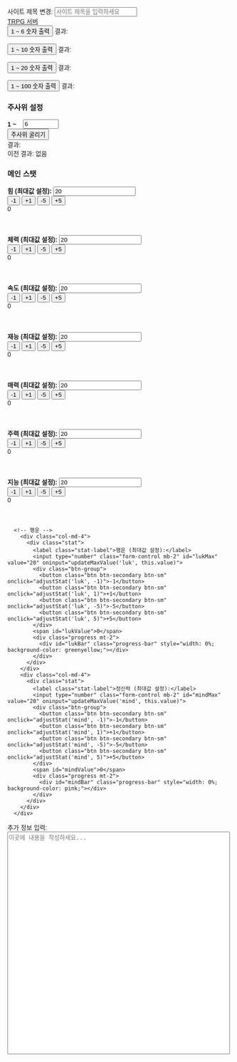 <!DOCTYPE html>
<html lang="ko">
<head>
  <meta charset="UTF-8">
  <meta name="viewport" content="width=device-width, initial-scale=1.0">
  <title>TRPG 서버</title>
  <!-- Bootstrap CSS -->
  <link href="https://stackpath.bootstrapcdn.com/bootstrap/4.5.2/css/bootstrap.min.css" rel="stylesheet">
  <style>
    body {
      font-family: Arial, sans-serif;
      padding: 20px;
    }
    .stat {
      margin-bottom: 20px;
    }
    .progress {
      height: 30px;
      width: 100%;
    }
    .btn-group {
      margin-right: 10px;
    }
    .stat-label {
      font-weight: bold;
    }
    .large-textarea {
      width: 500px;
      height: 500px !important;
      resize:  none;
    }
    .dice-section {
      margin-top: 30px;
      padding: 20px;
      border: 1px solid #ccc;
      border-radius: 10px;
      background-color: #f9f9f9;
    }
    .dice-settings {
      display: flex;
      align-items: center;
    }
    .dice-settings span {
      margin-right: 10px;
      font-weight: bold;
    }
    .dice-settings input {
      width: 80px;
      margin-left: 5px;
    }
  </style>
</head>
<body>

  <!-- 사이트 제목 변경 -->
  <div class="mb-4">
    <label for="siteTitle">사이트 제목 변경:</label>
    <input type="text" id="siteTitle" class="form-control" placeholder="사이트 제목을 입력하세요" oninput="updateTitle()">
  </div>

  <!-- Navbar -->
  <nav class="navbar navbar-dark bg-dark">
    <a class="navbar-brand" href="#" id="navbarTitle">TRPG 서버</a>
  </nav>

  <!-- 주사위 버튼 -->
  <div class="mt-4">
    <button id="roll1to6Btn" class="btn btn-primary mr-3">1 ~ 6 숫자 출력</button>
    <span id="roll1to6Result">결과: </span>
    <br><br>
    <button id="roll1to9Btn" class="btn btn-primary mr-3">1 ~ 10 숫자 출력</button>
    <span id="roll1to9Result">결과: </span>
    <br><br>
    <button id="roll1to20Btn" class="btn btn-primary mr-3">1 ~ 20 숫자 출력</button>
    <span id="roll1to20Result">결과: </span>
    <br><br>
    <button id="roll1to100Btn" class="btn btn-primary mr-3">1 ~ 100 숫자 출력</button>
    <span id="roll1to100Result">결과: </span>
  </div>

  <!-- 커스텀 주사위 설정 -->
  <h3 class="mt-4">주사위 설정</h3>
  <div class="dice-settings">
    <span>1 ~</span>
    <input type="number" id="diceMax" class="form-control" value="6" min="1" placeholder="최댓값 입력">
  </div>
  <button id="rollCustomDiceBtn" class="btn btn-primary mt-3">주사위 굴리기</button>
  <div class="mt-3">
    <span id="customDiceResult">결과: </span><br>
    <span id="previousDiceResult">이전 결과: 없음</span>
  </div>

  <!-- 메인 스탯 -->
  <h3 class="mt-5">메인 스탯</h3>
  <div class="container">
    <!-- 첫 번째 줄 -->
    <div class="row">
      <div class="col-md-4">
        <div class="stat">
          <label class="stat-label">힘 (최대값 설정):</label>
          <input type="number" class="form-control mb-2" id="strMax" value="20" oninput="updateMaxValue('str', this.value)">
          <div class="btn-group">
            <button class="btn btn-secondary btn-sm" onclick="adjustStat('str', -1)">-1</button>
            <button class="btn btn-secondary btn-sm" onclick="adjustStat('str', 1)">+1</button>
            <button class="btn btn-secondary btn-sm" onclick="adjustStat('str', -5)">-5</button>
            <button class="btn btn-secondary btn-sm" onclick="adjustStat('str', 5)">+5</button>
          </div>
          <span id="strValue">0</span>
          <div class="progress mt-2">
            <div id="strBar" class="progress-bar" style="width: 0%; background-color: yellow;"></div>
          </div>
        </div>
      </div>
      <div class="col-md-4">
        <div class="stat">
          <label class="stat-label">체력 (최대값 설정):</label>
          <input type="number" class="form-control mb-2" id="hpMax" value="20" oninput="updateMaxValue('hp', this.value)">
          <div class="btn-group">
            <button class="btn btn-secondary btn-sm" onclick="adjustStat('hp', -1)">-1</button>
            <button class="btn btn-secondary btn-sm" onclick="adjustStat('hp', 1)">+1</button>
            <button class="btn btn-secondary btn-sm" onclick="adjustStat('hp', -5)">-5</button>
            <button class="btn btn-secondary btn-sm" onclick="adjustStat('hp', 5)">+5</button>
          </div>
          <span id="hpValue">0</span>
          <div class="progress mt-2">
            <div id="hpBar" class="progress-bar" style="width: 0%; background-color: red;"></div>
          </div>
        </div>
      </div>
      <div class="col-md-4">
        <div class="stat">
          <label class="stat-label">속도 (최대값 설정):</label>
          <input type="number" class="form-control mb-2" id="speedMax" value="20" oninput="updateMaxValue('speed', this.value)">
          <div class="btn-group">
            <button class="btn btn-secondary btn-sm" onclick="adjustStat('speed', -1)">-1</button>
            <button class="btn btn-secondary btn-sm" onclick="adjustStat('speed', 1)">+1</button>
            <button class="btn btn-secondary btn-sm" onclick="adjustStat('speed', -5)">-5</button>
            <button class="btn btn-secondary btn-sm" onclick="adjustStat('speed', 5)">+5</button>
          </div>
          <span id="speedValue">0</span>
          <div class="progress mt-2">
            <div id="speedBar" class="progress-bar" style="width: 0%; background-color: skyblue;"></div>
          </div>
        </div>
      </div>
    </div>
    <!-- 두 번째 줄 -->
    <div class="row mt-4">
      <div class="col-md-4">
        <div class="stat">
          <label class="stat-label">재능 (최대값 설정):</label>
          <input type="number" class="form-control mb-2" id="talentMax" value="20" oninput="updateMaxValue('talent', this.value)">
          <div class="btn-group">
            <button class="btn btn-secondary btn-sm" onclick="adjustStat('talent', -1)">-1</button>
            <button class="btn btn-secondary btn-sm" onclick="adjustStat('talent', 1)">+1</button>
            <button class="btn btn-secondary btn-sm" onclick="adjustStat('talent', -5)">-5</button>
            <button class="btn btn-secondary btn-sm" onclick="adjustStat('talent', 5)">+5</button>
          </div>
          <span id="talentValue">0</span>
          <div class="progress mt-2">
            <div id="talentBar" class="progress-bar" style="width: 0%; background-color: purple;"></div>
          </div>
        </div>
      </div>
      <div class="col-md-4">
        <div class="stat">
          <label class="stat-label">매력 (최대값 설정):</label>
          <input type="number" class="form-control mb-2" id="charmMax" value="20" oninput="updateMaxValue('charm', this.value)">
          <div class="btn-group">
            <button class="btn btn-secondary btn-sm" onclick="adjustStat('charm', -1)">-1</button>
            <button class="btn btn-secondary btn-sm" onclick="adjustStat('charm', 1)">+1</button>
            <button class="btn btn-secondary btn-sm" onclick="adjustStat('charm', -5)">-5</button>
            <button class="btn btn-secondary btn-sm" onclick="adjustStat('charm', 5)">+5</button>
          </div>
          <span id="charmValue">0</span>
          <div class="progress mt-2">
            <div id="charmBar" class="progress-bar" style="width: 0%; background-color: pink;"></div>
          </div>
        </div>
      </div>
      <div class="col-md-4">
        <div class="stat">
          <label class="stat-label">주력 (최대값 설정):</label>
          <input type="number" class="form-control mb-2" id="curseMax" value="20" oninput="updateMaxValue('curse', this.value)">
          <div class="btn-group">
            <button class="btn btn-secondary btn-sm" onclick="adjustStat('curse', -1)">-1</button>
            <button class="btn btn-secondary btn-sm" onclick="adjustStat('curse', 1)">+1</button>
            <button class="btn btn-secondary btn-sm" onclick="adjustStat('curse', -5)">-5</button>
            <button class="btn btn-secondary btn-sm" onclick="adjustStat('curse', 5)">+5</button>
          </div>
          <span id="curseValue">0</span>
          <div class="progress mt-2">
            <div id="curseBar" class="progress-bar" style="width: 0%; background-color: blue;"></div>
          </div>
        </div>
      </div>
    </div>
  </div>
  <div class="row mt-3">
    <div class="container">
      <div class="row">
      <!-- 지능 -->
        <div class="col-md-4">
          <div class="stat">
            <label class="stat-label">지능 (최대값 설정):</label>
            <input type="number" class="form-control mb-2" id="intMax" value="20" oninput="updateMaxValue('int', this.value)">
            <div class="btn-group">
              <button class="btn btn-secondary btn-sm" onclick="adjustStat('int', -1)">-1</button>
              <button class="btn btn-secondary btn-sm" onclick="adjustStat('int', 1)">+1</button>
              <button class="btn btn-secondary btn-sm" onclick="adjustStat('int', -5)">-5</button>
              <button class="btn btn-secondary btn-sm" onclick="adjustStat('int', 5)">+5</button>
            </div>
            <span id="intValue">0</span>
            <div class="progress mt-2">
              <div id="intBar" class="progress-bar" style="width: 0%; background-color: cornflowerblue;"></div>
            </div>
          </div>
        </div>

      <!-- 행운 -->
        <div class="col-md-4">
          <div class="stat">
            <label class="stat-label">행운 (최대값 설정):</label>
            <input type="number" class="form-control mb-2" id="lukMax" value="20" oninput="updateMaxValue('luk', this.value)">
            <div class="btn-group">
              <button class="btn btn-secondary btn-sm" onclick="adjustStat('luk', -1)">-1</button>
              <button class="btn btn-secondary btn-sm" onclick="adjustStat('luk', 1)">+1</button>
              <button class="btn btn-secondary btn-sm" onclick="adjustStat('luk', -5)">-5</button>
              <button class="btn btn-secondary btn-sm" onclick="adjustStat('luk', 5)">+5</button>
            </div>
            <span id="lukValue">0</span>
            <div class="progress mt-2">
              <div id="lukBar" class="progress-bar" style="width: 0%; background-color: greenyellow;"></div>
            </div>
          </div>
        </div>
        <div class="col-md-4">
          <div class="stat">
            <label class="stat-label">정신력 (최대값 설정):</label>
            <input type="number" class="form-control mb-2" id="mindMax" value="20" oninput="updateMaxValue('mind', this.value)">
            <div class="btn-group">
              <button class="btn btn-secondary btn-sm" onclick="adjustStat('mind', -1)">-1</button>
              <button class="btn btn-secondary btn-sm" onclick="adjustStat('mind', 1)">+1</button>
              <button class="btn btn-secondary btn-sm" onclick="adjustStat('mind', -5)">-5</button>
              <button class="btn btn-secondary btn-sm" onclick="adjustStat('mind', 5)">+5</button>
            </div>
            <span id="mindValue">0</span>
            <div class="progress mt-2">
              <div id="mindBar" class="progress-bar" style="width: 0%; background-color: pink;"></div>
            </div>
          </div>
        </div>
      </div>

  <!-- 추가 정보 입력란 -->
  <div class="my-4">
    <label for="mainStatNote">추가 정보 입력:</label>
    <textarea id="mainStatNote" class="form-control large-textarea" placeholder="이곳에 내용을 작성하세요..."></textarea>
  </div>

  <!-- Scripts -->
  <script>
    function updateTitle() {
      const title = document.getElementById('siteTitle').value;
      document.title = title;
      document.getElementById('navbarTitle').textContent = title;
    }

    const maxValues = {
      str: 20,
      hp: 20,
      speed: 20,
      talent: 20,
      charm: 20,
      curse:20,
      int: 20,
      luk:20,
      mind:20
    };

    function updateMaxValue(stat, max) {
      maxValues[stat] = parseInt(max) || 20;
    }

    function adjustStat(stat, amount) {
      const valueElement = document.getElementById(stat + 'Value');
      let currentValue = parseInt(valueElement.textContent);
      const newValue = Math.min(maxValues[stat], Math.max(0, currentValue + amount));
      valueElement.textContent = newValue;

      const progressBar = document.getElementById(stat + 'Bar');
      progressBar.style.width = (newValue / maxValues[stat]) * 100 + '%';
    }

    function rollDice(max, resultId) {
      const previous = document.getElementById(resultId).textContent.split(': ')[1] || '없음';
      const result = Math.floor(Math.random() * max) + 1;
      document.getElementById(resultId).textContent = `결과: ${result} (이전: ${previous})`;
    }

    document.getElementById('roll1to6Btn').addEventListener('click', () => rollDice(6, 'roll1to6Result'));
    document.getElementById('roll1to9Btn').addEventListener('click', () => rollDice(10, 'roll1to9Result'));
    document.getElementById('roll1to20Btn').addEventListener('click', () => rollDice(20, 'roll1to20Result'));
    document.getElementById('roll1to100Btn').addEventListener('click', () => rollDice(100, 'roll1to100Result'));

    let previousResult = "없음";
    document.getElementById('rollCustomDiceBtn').addEventListener('click', function () {
      const max = parseInt(document.getElementById('diceMax').value, 10);

      if (isNaN(max) || max < 1) {
        alert('올바른 최댓값을 입력하세요. (1 이상)');
        return;
      }

      const result = Math.floor(Math.random() * max) + 1;
      document.getElementById('customDiceResult').textContent = `결과: ${result}`;
      document.getElementById('previousDiceResult').textContent = `이전 결과: ${previousResult}`;
      previousResult = result;
    });
  </script>
</body>
</html>
